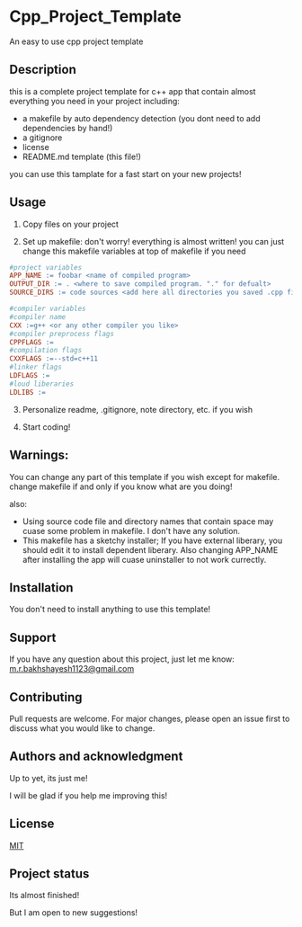 # Cpp_Project_Template
An easy to use cpp project template 

## Description
  this is a complete project template for c++ app that contain almost everything you need in your project including:
  - a makefile by auto dependency detection (you dont need to add dependencies by hand!)
  - a gitignore
  - license
  - README.md template (this file!)
 
 you can use this tamplate for a fast start on your new projects!
  
## Usage
1. Copy files on your project

2. Set up makefile: don't worry! everything is almost written! you can just change this makefile variables at top of makefile if you need
 ```makefile
 #project variables 
APP_NAME := foobar <name of compiled program>
OUTPUT_DIR := . <where to save compiled program. "." for defualt>
SOURCE_DIRS := code sources <add here all directories you saved .cpp files there >

#compiler variables
#compiler name
CXX :=g++ <or any other compiler you like>
#compiler preprocess flags
CPPFLAGS := 
#compilation flags
CXXFLAGS :=--std=c++11
#linker flags
LDFLAGS :=
#loud liberaries
LDLIBS :=
 ```
 3. Personalize readme, .gitignore, note directory, etc. if you wish
 
 4. Start coding! 

## Warnings:
You can change any part of this template if you wish except for makefile.
change makefile if and only if you know what are you doing!

also:
  - Using source code file and directory names that contain space may cuase some problem in makefile. I don't have any solution.
  - This makefile has a sketchy installer; If you have external liberary, you should edit it to install dependent liberary. Also changing APP_NAME after installing the app will cuase uninstaller to not work currectly.
 
 ## Installation
You don't need to install anything to use this template!

## Support
If you have any question about this project, just let me know: m.r.bakhshayesh1123@gmail.com

## Contributing
Pull requests are welcome. For major changes, please open an issue first to discuss what you would like to change.

## Authors and acknowledgment
Up to yet, its just me!

I will be glad if you help me improving this!

## License
 [MIT](https://choosealicense.com/licenses/mit/)

## Project status
Its almost finished!

But I am open to new suggestions!
